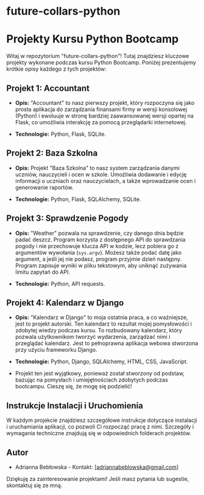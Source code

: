 # future-collars-python
# Projekty Kursu Python Bootcamp

Witaj w repozytorium "future-collars-python"! Tutaj znajdziesz kluczowe projekty wykonane podczas kursu Python Bootcamp. Poniżej prezentujemy krótkie opisy każdego z tych projektów:

## Projekt 1: Accountant

 - **Opis:** "Accountant" to nasz pierwszy projekt, który rozpoczyna się jako prosta aplikacja do zarządzania finansami firmy w wersji konsolowej (Python) i ewoluuje w stronę bardziej zaawansowanej wersji opartej na Flask, co umożliwia interakcję za pomocą przeglądarki internetowej.

- **Technologie:** Python, Flask, SQLite.

## Projekt 2: Baza Szkolna

- **Opis:** Projekt "Baza Szkolna" to nasz system zarządzania danymi uczniów, nauczycieli i ocen w szkole. Umożliwia dodawanie i edycję informacji o uczniach oraz nauczycielach, a także wprowadzanie ocen i generowanie raportów.

- **Technologie:** Python, Flask, SQLAlchemy, SQLite.

## Projekt 3: Sprawdzenie Pogody

- **Opis:** "Weather" pozwala na sprawdzenie, czy danego dnia będzie padać deszcz. Program korzysta z dostępnego API do sprawdzania pogody i nie przechowuje klucza API w kodzie, lecz pobiera go z argumentów wywołania (`sys.argv`). Możesz także podać datę jako argument, a jeśli jej nie podasz, program przyjmie dzień następny. Program zapisuje wyniki w pliku tekstowym, aby uniknąć zużywania limitu zapytań do API.

- **Technologie:** Python, API requests.

## Projekt 4: Kalendarz w Django

- **Opis:** "Kalendarz w Django" to moja ostatnia praca, a co ważniejsze, jest to projekt autorski. Ten kalendarz to rezultat mojej pomysłowości i zdobytej wiedzy podczas kursu. To rozbudowany kalendarz, który pozwala użytkownikom tworzyć wydarzenia, zarządzać nimi i przeglądać kalendarz. Jest to pełnoprawna aplikacja webowa stworzona przy użyciu frameworku Django.

- **Technologie:** Python, Django, SQLAlchemy, HTML, CSS, JavaScript.

- Projekt ten jest wyjątkowy, ponieważ został stworzony od podstaw, bazując na pomysłach i umiejętnościach zdobytych podczas bootcampu. Cieszę się, że mogę się podzielić!

## Instrukcje Instalacji i Uruchomienia

W każdym projekcie znajdziesz szczegółowe instrukcje dotyczące instalacji i uruchamiania aplikacji, co pozwoli Ci rozpocząć pracę z nimi. Szczegóły i wymagania techniczne znajdują się w odpowiednich folderach projektów.



## Autor

- Adrianna Bebłowska - Kontakt: [adriannabeblowska@gmail.com]

Dziękuję za zainteresowanie projektami! Jeśli masz pytania lub sugestie, skontaktuj się ze mną.

